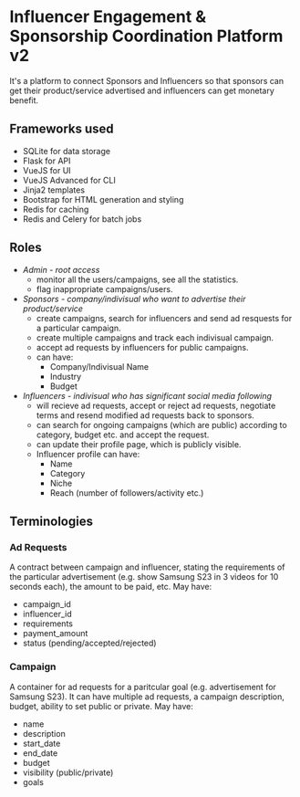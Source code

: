 # Influencer Engagement & Sponsorship Coordination Platform v2
It's a platform to connect Sponsors and Influencers so that sponsors can get their product/service advertised and influencers can get monetary benefit.

## Frameworks used
- SQLite for data storage
- Flask for API
- VueJS for UI
- VueJS Advanced for CLI
- Jinja2 templates
- Bootstrap for HTML generation and styling
- Redis for caching
- Redis and Celery for batch jobs

## Roles
- *Admin - root access*
  - monitor all the users/campaigns, see all the statistics.
  - flag inappropriate campaigns/users.
- *Sponsors - company/indivisual who want to advertise their product/service*
  - create campaigns, search for influencers and send ad resquests for a particular campaign.
  - create multiple campaigns and track each indivisual campaign.
  - accept ad requests by influencers for public campaigns.
  - can have:
    - Company/Indivisual Name
    - Industry
    - Budget
- *Influencers - indivisual who has significant social media following*
  - will recieve ad requests, accept or reject ad requests, negotiate terms and resend modified ad requests back to sponsors.
  - can search for ongoing campaigns (which are public) according to category, budget etc. and accept the request.
  - can update their profile page, which is publicly visible.
  - Influencer profile can have:
    - Name
    - Category
    - Niche
    - Reach (number of followers/activity etc.)
  
## Terminologies
### Ad Requests
  A contract between campaign and influencer, stating the requirements of the particular advertisement (e.g. show Samsung S23 in 3 videos for 10 seconds each), the amount to be paid, etc.
  May have:
  - campaign_id
  - influencer_id
  - requirements
  - payment_amount
  - status (pending/accepted/rejected)
### Campaign
  A container for ad requests for a paritcular goal (e.g. advertisement for Samsung S23). It can have multiple ad requests, a campaign description, budget, ability to set public or private.
  May have:
  - name
  - description
  - start_date
  - end_date
  - budget
  - visibility (public/private)
  - goals
